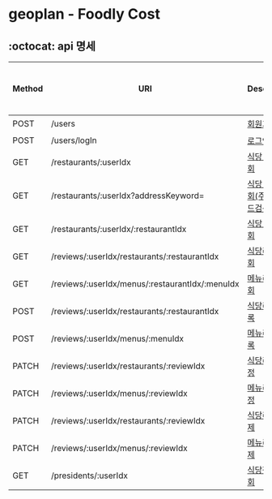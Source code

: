 # geoplan - Foodly Cost

## :octocat: api 명세

| Method | URI | Description | 개발 완료 | 토큰 필요|
| ------ | -- | -- |----------- |---------- |
| POST | /users | [회원가입](https://github.com/isoomni/geoplan/tree/master/src/src/main/java/kr/co/geoplan/metro/src/user) | ☑️ |  | 
| POST | /users/logIn | [로그인](https://github.com/isoomni/geoplan/tree/master/src/src/main/java/kr/co/geoplan/metro/src/user) | ☑️|  |  |
| GET | /restaurants/:userIdx | [식당 전체 조회](https://github.com/isoomni/geoplan/tree/master/src/src/main/java/kr/co/geoplan/metro/src/restaurant) | ☑️| ☑️ |  |
| GET | /restaurants/:userIdx?addressKeyword= | [식당 전체 조회(주소키워드검색)](https://github.com/isoomni/geoplan/tree/master/src/src/main/java/kr/co/geoplan/metro/src/restaurant) | ☑️| ☑️ |  |
| GET | /restaurants/:userIdx/:restaurantIdx | [식당 개별 조회](https://github.com/isoomni/geoplan/tree/master/src/src/main/java/kr/co/geoplan/metro/src/restaurant) |☑️| ☑️ |  |
| GET | /reviews/:userIdx/restaurants/:restaurantIdx | [식당리뷰 조회](https://github.com/isoomni/geoplan/tree/master/src/src/main/java/kr/co/geoplan/metro/src/review) | ☑️| ☑️ |  |
| GET | /reviews/:userIdx/menus/:restaurantIdx/:menuIdx | [메뉴리뷰 조회](https://github.com/isoomni/geoplan/tree/master/src/src/main/java/kr/co/geoplan/metro/src/review) | ☑️| ☑️ |  |
| POST | /reviews/:userIdx/restaurants/:restaurantIdx | [식당리뷰 등록](https://github.com/isoomni/geoplan/tree/master/src/src/main/java/kr/co/geoplan/metro/src/review) | ☑️| ☑️ |  |
| POST | /reviews/:userIdx/menus/:menuIdx | [메뉴리뷰 등록](https://github.com/isoomni/geoplan/tree/master/src/src/main/java/kr/co/geoplan/metro/src/review) | ☑️| ☑️ |  |
| PATCH | /reviews/:userIdx/restaurants/:reviewIdx | [식당리뷰 수정](https://github.com/isoomni/geoplan/tree/master/src/src/main/java/kr/co/geoplan/metro/src/review) |☑️| ☑️ |  |
| PATCH | /reviews/:userIdx/menus/:reviewIdx | [메뉴리뷰 수정](https://github.com/isoomni/geoplan/tree/master/src/src/main/java/kr/co/geoplan/metro/src/review) |☑️| ☑️ |  |
| PATCH | /reviews/:userIdx/restaurants/:reviewIdx | [식당리뷰 삭제](https://github.com/isoomni/geoplan/tree/master/src/src/main/java/kr/co/geoplan/metro/src/review) |☑️| ☑️ |  |
| PATCH | /reviews/:userIdx/menus/:reviewIdx | [메뉴리뷰 삭제](https://github.com/isoomni/geoplan/tree/master/src/src/main/java/kr/co/geoplan/metro/src/review) |☑️| ☑️ |  |
| GET | /presidents/:userIdx | [식당정보 조회](https://github.com/isoomni/geoplan/tree/master/src/src/main/java/kr/co/geoplan/metro/src/president) | ☑️| ☑️ |  |
